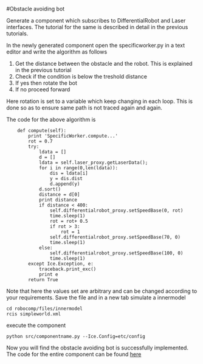 #Obstacle avoiding bot

Generate a component which subscribes to DifferentialRobot and Laser interfaces. The tutorial for the same is described in detail in the previous tutorials.

In the newly generated component open the specificworker.py in a text editor and write the algorithm as follows

1. Get the distance between the obstacle and the robot. This is explained in the previous tutorial
2. Check if the condition is below the treshold distance
3. If yes then rotate the bot
4. If no proceed forward

Here rotation is set to a variable which keep changing in each loop. This is done so as to ensure same path is not traced again and again.

The code for the above algorithm is

		def compute(self):
			print 'SpecificWorker.compute...'
			rot = 0.7
			try:
				ldata = []
				d = []
				ldata = self.laser_proxy.getLaserData();
				for i in range(0,len(ldata)):
					dis = ldata[i]
					y = dis.dist
					d.append(y)
				d.sort()
				distance = d[0]
				print distance
				if distance < 400:
					self.differentialrobot_proxy.setSpeedBase(0, rot)
					time.sleep(1)
					rot = rot+ 0.5
					if rot > 3:
						rot = 1
					self.differentialrobot_proxy.setSpeedBase(70, 0)
					time.sleep(1)
				else:
					self.differentialrobot_proxy.setSpeedBase(100, 0)
					time.sleep(1)
			except Ice.Exception, e:
				traceback.print_exc()
				print e
			return True

Note that here the values set are arbitrary and can be changed according to your requirements. Save the file and in a new tab simulate a innermodel
	
	cd robocomp/files/innermodel
	rcis simpleworld.xml
 
execute the component

	python src/componentname.py --Ice.Config=etc/config

Now you will find the obstacle avoiding bot is successfully implemented. The code for the entire component can be found [here](https://github.com/rajathkumarmp/RoboComp-Python-Components/tree/master/ObstacleAvoidBot)

